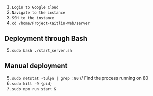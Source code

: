 1. `Login to Google Cloud`
2. `Navigate to the instance`
3. `SSH to the instance`
4. `cd /home/Project-Caitlin-Web/server`

## Deployment through Bash
5. `sudo bash ./start_server.sh`

## Manual deployment
5. `sudo netstat -tulpn | grep :80` // Find the process running on 80
6. `sudo kill -9 {pid}`
7. `sudo npm run start &`
